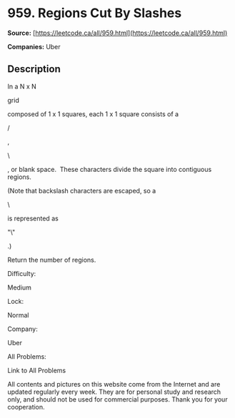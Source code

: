 # 959. Regions Cut By Slashes

**Source:** [https://leetcode.ca/all/959.html](https://leetcode.ca/all/959.html)

**Companies:** Uber

## Description

In a N x N

grid

composed of 1 x 1 squares, each 1 x 1 square consists of a

/

,

\

, or blank space.  These characters divide the square
        into contiguous regions.

(Note that backslash characters are escaped, so a

\

is represented as

"\\"

.)

Return the number of regions.

Difficulty:

Medium

Lock:

Normal

Company:

Uber

All Problems:

Link to All Problems

All contents and pictures on this website come from the Internet and are updated regularly every week. They are for personal study and research only, and should not be used for commercial purposes. Thank you for your cooperation.

